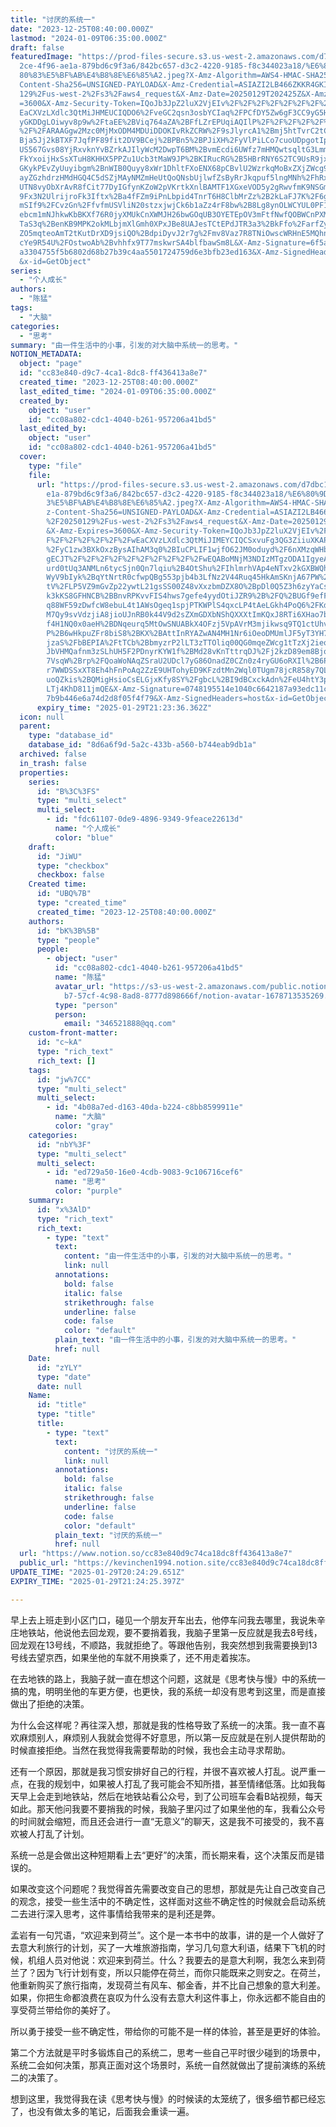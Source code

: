 ```yaml
---
title: "讨厌的系统一"
date: "2023-12-25T08:40:00.000Z"
lastmod: "2024-01-09T06:35:00.000Z"
draft: false
featuredImage: "https://prod-files-secure.s3.us-west-2.amazonaws.com/d7dbc101-8\
  2ce-4f96-ae1a-879bd6c9f3a6/842bc657-d3c2-4220-9185-f8c344023a18/%E6%80%9D%E8%\
  80%83%E5%BF%AB%E4%B8%8E%E6%85%A2.jpeg?X-Amz-Algorithm=AWS4-HMAC-SHA256&X-Amz-\
  Content-Sha256=UNSIGNED-PAYLOAD&X-Amz-Credential=ASIAZI2LB466ZKKR4GKI%2F20250\
  129%2Fus-west-2%2Fs3%2Faws4_request&X-Amz-Date=20250129T202425Z&X-Amz-Expires\
  =3600&X-Amz-Security-Token=IQoJb3JpZ2luX2VjEIv%2F%2F%2F%2F%2F%2F%2F%2F%2F%2Fw\
  EaCXVzLXdlc3QtMiJHMEUCIQDO6%2FveGC2qsn3osbYCIaq%2FPCfDY5Zw6gF3CC9yG5H3XQIgWuv\
  yGKDDgLOiwyv8p9w%2FtaEE%2BViq764aZA%2BFfLZrEPUqiAQIlP%2F%2F%2F%2F%2F%2F%2F%2F\
  %2F%2FARAAGgw2Mzc0MjMxODM4MDUiDDOKIvRkZCRW%2F9sJlyrcA1%2Bmj5htTvrC2tC14j%2B%2\
  Bja5Jj2kBTXF7JqfPF89fit2DV9BCej%2BPBn5%2BPJiXH%2FyVlPiLCo7cuoUDpgotIpv1NK3mA0\
  US567Gvs08YjRxvknYvBZrkAJIlyWcM2DwpT6BM%2BvmEcdi6UWfz7mHMQwtsqltG3LmmWPZFic%2\
  FkYxoijHxSsXTuH8KHHX5PPZu1Ucb3tMaW9JP%2BKIRucRG%2B5HBrRNY6S2TC9UsR9jxm30BqdNt\
  GKykPEvZyUuyibgm%2BnWIB0Quyy8xWr1DhltFXoENX68pCBvlU2WzrkqMoBxZXjZWcg9z0z1na4c\
  ayZGzhdrzHMdHGQ4C5dSZjMAyNMZmHeUtQoQNsbUjlwfZsByRrJkqpuf5lngMNh%2FhRxL2kUrWUU\
  UTN8vyObXrAvR8fCit77DyIGfynKZoW2pVKrtkXnlBAMTF1XGxeVOD5y2gRwvfmK9NSGm5mfsFMSf\
  9Fx3N2UlrijroFk3Iftx%2Ba4fFZm9iPnLbpid4TnrT6H8ClbMrZz%2B2kLaFJ7K%2F6gBDEHBnsD\
  mSIf9%2FCvzGn%2FfvfmUSVliN20stzxjwjCk6b1aZz4rF8bw%2B8Lg8ynOLWCYUL0PF1Z5xKUOgC\
  ebcm1mNJhkwKbBKXf76R0jyXMUkCnXWMJH26bwGOqUB3OYETEpOV3mFtfNwfQOBWCnPXMe7y%2Bbd\
  TaS3q%2BenKB9MPK2okMLbjmXlGmh0XPxJBe8UAJesTCtEPdJTR3a3%2BkFfo%2FarfZypg4lyo87\
  ZO5mqteoAmT2tKutDrXD9jsiQO%2BdpiDyvJ2r7g%2Fmv8Vaz7R8TNiOwscWRHnE5MQhn33p4jNQ9\
  cYe9R54U%2FOstwoAb%2Bvhhfx9T77mskwrSA4blfbawSm8L&X-Amz-Signature=6f5aaea25e62\
  a3304755f5b6802d68b27b39c4aa5501724759d6e3bfb23ed163&X-Amz-SignedHeaders=host\
  &x-id=GetObject"
series:
  - "个人成长"
authors:
  - "陈猛"
tags:
  - "大脑"
categories:
  - "思考"
summary: "由一件生活中的小事，引发的对大脑中系统一的思考。"
NOTION_METADATA:
  object: "page"
  id: "cc83e840-d9c7-4ca1-8dc8-ff436413a8e7"
  created_time: "2023-12-25T08:40:00.000Z"
  last_edited_time: "2024-01-09T06:35:00.000Z"
  created_by:
    object: "user"
    id: "cc08a802-cdc1-4040-b261-957206a41bd5"
  last_edited_by:
    object: "user"
    id: "cc08a802-cdc1-4040-b261-957206a41bd5"
  cover:
    type: "file"
    file:
      url: "https://prod-files-secure.s3.us-west-2.amazonaws.com/d7dbc101-82ce-4f96-a\
        e1a-879bd6c9f3a6/842bc657-d3c2-4220-9185-f8c344023a18/%E6%80%9D%E8%80%8\
        3%E5%BF%AB%E4%B8%8E%E6%85%A2.jpeg?X-Amz-Algorithm=AWS4-HMAC-SHA256&X-Am\
        z-Content-Sha256=UNSIGNED-PAYLOAD&X-Amz-Credential=ASIAZI2LB466WKNDXCAD\
        %2F20250129%2Fus-west-2%2Fs3%2Faws4_request&X-Amz-Date=20250129T202336Z\
        &X-Amz-Expires=3600&X-Amz-Security-Token=IQoJb3JpZ2luX2VjEIv%2F%2F%2F%2\
        F%2F%2F%2F%2F%2F%2FwEaCXVzLXdlc3QtMiJIMEYCIQCSxvuFg3QG3ZiiuXKAPI66dlH2J\
        %2FyC1zw3BXkOxzBysAIhAM3q0%2BIuCPLIF1wjfO62JM0oduyd%2F6nXMzqWHbeNCfmvKo\
        gECJT%2F%2F%2F%2F%2F%2F%2F%2F%2F%2FwEQABoMNjM3NDIzMTgzODA1IgyeA17Bivfwl\
        urd0tUq3ANMLn6tycSjn0Qn7lqiu%2B4OtShu%2FIhlmrhVAp4eNTxv2kGXBWQhPZ%2Fx4C\
        WyV9bIyk%2BqYtNrtR0cfwpQBg553pjb4b3LfNz2V44Ruq45HkAmSKnjA67PW%2FTf3eyKn\
        tV%2FLP5VZ9mGvZp22ywtL21gsSS00Z48vXxzbmDZX8O%2BpDl0Q5Z3h6zyYaCs4P4u7thC\
        k3kKS8GFHNCB%2BBnvRPKvvFIS4hws7gefe4yydOtiJZR9%2B%2FQ%2BUGf9efF8lnC6Dqj\
        q88WF59zDwfcW8ebuL4t1AWsOgeq1spjPTKWPlS4qxcLP4tAeLGkh4PoQ6%2FKdERHul%2B\
        M7Qy9svVdzjiA8jioUJnRB0k44V9d2sZXmGDXbNShQXXXtImKQxJ8RTi6XHao7bwsehl6mg\
        f4H1NQ0x0aeH%2BDNqeurq5MtOwSNUABkX4OFzj5VpAVrM3mjikwsq9TQ1ctUhv4UK%2BHa\
        P%2B6wHkpuZFr8biS8%2BKX%2BAttInRYAZwAN4MH1Nr6iOeoDMUmlJF5yT3YH7noPAHB11\
        jzaS%2FbBEPIA%2FtTCb%2BbmyzrP2lLT3zTTOliq00QG0mqeZWcg1tTzXj2ieqLc5G%2Fk\
        JbVHMQafnm3zSLhUH5F2PDnyrKYW1f%2BMd28vKnTttrqDJ%2Fj2kzD89em8BjqkAQv4wpl\
        7VsqW%2Brp%2FQoaWoNAqZSraU2UDcl7yG86OnadZ0CZn0z4ryGU6oRXIl%2B6P9ECs4zYx\
        r7WWDSSxXT8Eh4hFnPoAq2ZzE9UHTohyED9KFzdtMn2Wql0TUgm78jcR858y7QLrHq6Kvje\
        uoQZkis%2BQMigHsioCsELGjxKfy8SY%2FgbcL%2BI9dBCxckAdn%2FeU4htY3pMunSH1Au\
        LTj4KhD811jmQE&X-Amz-Signature=0748195514e1040c6642187a93edc11c43d6e831\
        7b9b446e6a74d2d8f05f4f79&X-Amz-SignedHeaders=host&x-id=GetObject"
      expiry_time: "2025-01-29T21:23:36.362Z"
  icon: null
  parent:
    type: "database_id"
    database_id: "8d6a6f9d-5a2c-433b-a560-b744eab9db1a"
  archived: false
  in_trash: false
  properties:
    series:
      id: "B%3C%3FS"
      type: "multi_select"
      multi_select:
        - id: "fdc61107-0de9-4896-9349-9feace22613d"
          name: "个人成长"
          color: "blue"
    draft:
      id: "JiWU"
      type: "checkbox"
      checkbox: false
    Created time:
      id: "UBQ%7B"
      type: "created_time"
      created_time: "2023-12-25T08:40:00.000Z"
    authors:
      id: "bK%3B%5B"
      type: "people"
      people:
        - object: "user"
          id: "cc08a802-cdc1-4040-b261-957206a41bd5"
          name: "陈猛"
          avatar_url: "https://s3-us-west-2.amazonaws.com/public.notion-static.com/775523\
            b7-57cf-4c98-8ad8-8777d898666f/notion-avatar-1678713535269.png"
          type: "person"
          person:
            email: "346521888@qq.com"
    custom-front-matter:
      id: "c~kA"
      type: "rich_text"
      rich_text: []
    tags:
      id: "jw%7CC"
      type: "multi_select"
      multi_select:
        - id: "4b08a7ed-d163-40da-b224-c8bb8599911e"
          name: "大脑"
          color: "gray"
    categories:
      id: "nbY%3F"
      type: "multi_select"
      multi_select:
        - id: "ed729a50-16e0-4cdb-9083-9c106716cef6"
          name: "思考"
          color: "purple"
    summary:
      id: "x%3AlD"
      type: "rich_text"
      rich_text:
        - type: "text"
          text:
            content: "由一件生活中的小事，引发的对大脑中系统一的思考。"
            link: null
          annotations:
            bold: false
            italic: false
            strikethrough: false
            underline: false
            code: false
            color: "default"
          plain_text: "由一件生活中的小事，引发的对大脑中系统一的思考。"
          href: null
    Date:
      id: "zYLY"
      type: "date"
      date: null
    Name:
      id: "title"
      type: "title"
      title:
        - type: "text"
          text:
            content: "讨厌的系统一"
            link: null
          annotations:
            bold: false
            italic: false
            strikethrough: false
            underline: false
            code: false
            color: "default"
          plain_text: "讨厌的系统一"
          href: null
  url: "https://www.notion.so/cc83e840d9c74ca18dc8ff436413a8e7"
  public_url: "https://kevinchen1994.notion.site/cc83e840d9c74ca18dc8ff436413a8e7"
UPDATE_TIME: "2025-01-29T20:24:29.651Z"
EXPIRY_TIME: "2025-01-29T21:24:25.397Z"

---
```

<link rel="stylesheet" href="https://cdn.jsdelivr.net/npm/katex@0.16.2/dist/katex.min.css" integrity="sha384-bYdxxUwYipFNohQlHt0bjN/LCpueqWz13HufFEV1SUatKs1cm4L6fFgCi1jT643X" crossorigin="anonymous">


早上去上班走到小区门口，碰见一个朋友开车出去，他停车问我去哪里，我说朱辛庄地铁站，他说他去回龙观，要不要捎着我，我脑子里第一反应就是我去8号线，回龙观在13号线，不顺路，我就拒绝了。等跟他告别，我突然想到我需要换到13号线去望京西，如果坐他的车就不用换乘了，还不用走着挨冻。


在去地铁的路上，我脑子就一直在想这个问题，这就是《思考快与慢》中的系统一搞的鬼，明明坐他的车更方便，也更快，我的系统一却没有思考到这里，而是直接做出了拒绝的决策。


为什么会这样呢？再往深入想，那就是我的性格导致了系统一的决策。我一直不喜欢麻烦别人，麻烦别人我就会觉得不好意思，所以第一反应就是在别人提供帮助的时候直接拒绝。当然在我觉得我需要帮助的时候，我也会主动寻求帮助。


还有一个原因，那就是我习惯安排好自己的行程，并很不喜欢被人打乱。说严重一点，在我的规划中，如果被人打乱了我可能会不知所措，甚至情绪低落。比如我每天早上会走到地铁站，然后在地铁站看公众号，到了公司班车会看B站视频，每天如此。那天他问我要不要捎我的时候，我脑子里闪过了如果坐他的车，我看公众号的时间就会缩短，而且还会进行一直“无意义”的聊天，这是我不可接受的，我不喜欢被人打乱了计划。


系统一总是会做出这种短期看上去“更好”的决策，而长期来看，这个决策反而是错误的。


如果改变这个问题呢？我觉得首先需要改变自己的思想，那就是先让自己改变自己的观念，接受一些生活中的不确定性，这样面对这些不确定性的时候就会启动系统二去进行深入思考，这件事情给我带来的是利还是弊。


孟岩有一句咒语，“欢迎来到荷兰”。这个是一本书中的故事，讲的是一个人做好了去意大利旅行的计划，买了一大堆旅游指南，学习几句意大利语，结果下飞机的时候，机组人员对他说：欢迎来到荷兰。什么？我要去的是意大利啊，我怎么来到荷兰了？因为飞行计划有变，所以只能停在荷兰，而你只能既来之则安之。在荷兰，他重新购买了旅行指南，发现荷兰有风车、郁金香，并不比自己想象的意大利差。如果，你把生命都浪费在哀叹为什么没有去意大利这件事上，你永远都不能自由的享受荷兰带给你的美好了。


所以勇于接受一些不确定性，带给你的可能不是一样的体验，甚至是更好的体验。


第二个方法就是平时多锻炼自己的系统二，思考一些自己平时很少碰到的场景中，系统二会如何决策，那真正面对这个场景时，系统一自然就做出了提前演练的系统二的决策了。


想到这里，我觉得我在读《思考快与慢》的时候读的太笼统了，很多细节都已经忘了，也没有做太多的笔记，后面我会重读一遍。


